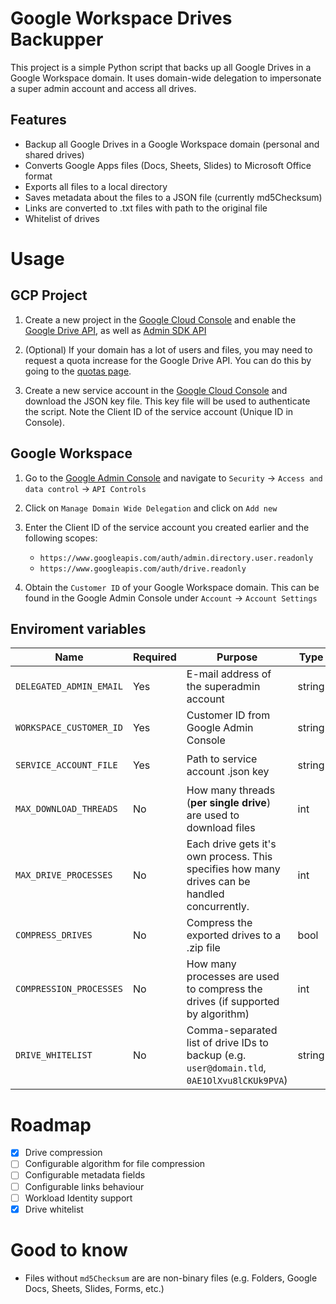 # Google Workspace Drives Backupper

This project is a simple Python script that backs up all Google Drives in a Google Workspace domain. It uses domain-wide delegation to impersonate a super admin account and access all drives.

## Features

- Backup all Google Drives in a Google Workspace domain (personal and shared drives)
- Converts Google Apps files (Docs, Sheets, Slides) to Microsoft Office format
- Exports all files to a local directory
- Saves metadata about the files to a JSON file (currently md5Checksum)
- Links are converted to .txt files with path to the original file
- Whitelist of drives

# Usage

## GCP Project

1. Create a new project in the [Google Cloud Console](https://console.cloud.google.com/) and enable the [Google Drive API](https://console.cloud.google.com/marketplace/product/google/drive.googleapis.com), as well as [Admin SDK API](https://console.cloud.google.com/marketplace/product/google/admin.googleapis.com)

2. (Optional) If your domain has a lot of users and files, you may need to request a quota increase for the Google Drive API. You can do this by going to the [quotas page](https://console.cloud.google.com/iam-admin/quotas).

3. Create a new service account in the [Google Cloud Console](https://console.cloud.google.com/iam-admin/serviceaccounts) and download the JSON key file. This key file will be used to authenticate the script. Note the Client ID of the service account (Unique ID in Console).

## Google Workspace

1. Go to the [Google Admin Console](https://admin.google.com) and navigate to `Security` -> `Access and data control` -> `API Controls`

2. Click on `Manage Domain Wide Delegation` and click on `Add new`

3. Enter the Client ID of the service account you created earlier and the following scopes:
   - `https://www.googleapis.com/auth/admin.directory.user.readonly`
   - `https://www.googleapis.com/auth/drive.readonly`

4. Obtain the `Customer ID` of your Google Workspace domain. This can be found in the Google Admin Console under `Account` -> `Account Settings`

## Enviroment variables

| Name                     | Required | Purpose                                                                             | Type   | Default                    |
|--------------------------|----------|-------------------------------------------------------------------------------------|--------|----------------------------|
| `DELEGATED_ADMIN_EMAIL`    | Yes      | E-mail address of the superadmin account                                          | string |                            |
| `WORKSPACE_CUSTOMER_ID`    | Yes      | Customer ID from Google Admin Console                                             | string |                            |
| `SERVICE_ACCOUNT_FILE`     | Yes      | Path to service account .json key                                                 | string | `service-account-key.json` |
| `MAX_DOWNLOAD_THREADS`     | No       | How many threads (**per single drive**) are used to download files                | int    | `20`                        |
| `MAX_DRIVE_PROCESSES`      | No       | Each drive gets it's own process. This specifies how many drives can be handled concurrently. | int    | `4`            |
| `COMPRESS_DRIVES`          | No       | Compress the exported drives to a .zip file                                       | bool   | `false`                    |
| `COMPRESSION_PROCESSES`    | No       | How many processes are used to compress the drives (if supported by algorithm)    | int    | `cpu_count()`              |
| `DRIVE_WHITELIST`          | No       | Comma-separated list of drive IDs to backup (e.g. `user@domain.tld`, `0AE1OlXvu8lCKUk9PVA`) | string |                  |


# Roadmap

- [x] Drive compression
- [ ] Configurable algorithm for file compression
- [ ] Configurable metadata fields
- [ ] Configurable links behaviour
- [ ] Workload Identity support
- [x] Drive whitelist

# Good to know

- Files without `md5Checksum` are are non-binary files (e.g. Folders, Google Docs, Sheets, Slides, Forms, etc.)